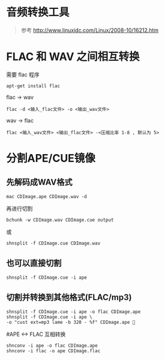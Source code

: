 # 音频转换工具 

> 参考 http://www.linuxidc.com/Linux/2008-10/16212.htm

# FLAC 和 WAV 之间相互转换
需要 flac 程序

    apt-get install flac

flac -> wav

    flac -d <输入_flac文件> -o <输出_wav文件>

wav -> flac 

    flac <输入_wav文件> <输出_flac文件> -<压缩比率 1-8 , 默认为 5>


# 分割APE/CUE镜像 
##  先解码成WAV格式
```
mac CDImage.ape CDImage.wav -d 
```
再进行切割
```
bchunk -w CDImage.wav CDImage.cue output 
```
或 
```
shnsplit -f CDImage.cue CDImage.wav
```
## 也可以直接切割
```
shnsplit -f CDImage.cue -i ape 
```
## 切割并转换到其他格式(FLAC/mp3)
```
shnsplit -f CDImage.cue -i ape -o flac CDImage.ape 
shnsplit -f CDImage.cue -i ape \
-o "cust ext=mp3 lame -b 320 - %f" CDImage.ape 
```
#APE <-> FLAC 互相转换
```
shnconv -i ape -o flac CDImage.ape 
shnconv -i flac -o ape CDImage.flac
```